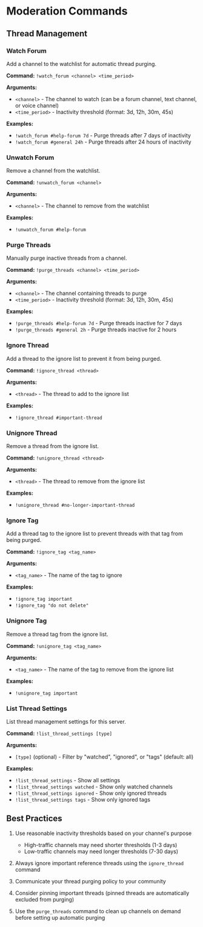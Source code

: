 # Moderation Commands

## Thread Management

### Watch Forum
Add a channel to the watchlist for automatic thread purging.

**Command:** `!watch_forum <channel> <time_period>`

**Arguments:**
- `<channel>` - The channel to watch (can be a forum channel, text channel, or voice channel)
- `<time_period>` - Inactivity threshold (format: 3d, 12h, 30m, 45s)

**Examples:**
- `!watch_forum #help-forum 7d` - Purge threads after 7 days of inactivity
- `!watch_forum #general 24h` - Purge threads after 24 hours of inactivity

### Unwatch Forum
Remove a channel from the watchlist.

**Command:** `!unwatch_forum <channel>`

**Arguments:**
- `<channel>` - The channel to remove from the watchlist

**Examples:**
- `!unwatch_forum #help-forum`

### Purge Threads
Manually purge inactive threads from a channel.

**Command:** `!purge_threads <channel> <time_period>`

**Arguments:**
- `<channel>` - The channel containing threads to purge
- `<time_period>` - Inactivity threshold (format: 3d, 12h, 30m, 45s)

**Examples:**
- `!purge_threads #help-forum 7d` - Purge threads inactive for 7 days
- `!purge_threads #general 2h` - Purge threads inactive for 2 hours

### Ignore Thread
Add a thread to the ignore list to prevent it from being purged.

**Command:** `!ignore_thread <thread>`

**Arguments:**
- `<thread>` - The thread to add to the ignore list

**Examples:**
- `!ignore_thread #important-thread`

### Unignore Thread
Remove a thread from the ignore list.

**Command:** `!unignore_thread <thread>`

**Arguments:**
- `<thread>` - The thread to remove from the ignore list

**Examples:**
- `!unignore_thread #no-longer-important-thread`

### Ignore Tag
Add a thread tag to the ignore list to prevent threads with that tag from being purged.

**Command:** `!ignore_tag <tag_name>`

**Arguments:**
- `<tag_name>` - The name of the tag to ignore

**Examples:**
- `!ignore_tag important`
- `!ignore_tag "do not delete"`

### Unignore Tag
Remove a thread tag from the ignore list.

**Command:** `!unignore_tag <tag_name>`

**Arguments:**
- `<tag_name>` - The name of the tag to remove from the ignore list

**Examples:**
- `!unignore_tag important`

### List Thread Settings
List thread management settings for this server.

**Command:** `!list_thread_settings [type]`

**Arguments:**
- `[type]` (optional) - Filter by "watched", "ignored", or "tags" (default: all)

**Examples:**
- `!list_thread_settings` - Show all settings
- `!list_thread_settings watched` - Show only watched channels
- `!list_thread_settings ignored` - Show only ignored threads
- `!list_thread_settings tags` - Show only ignored tags

## Best Practices

1. Use reasonable inactivity thresholds based on your channel's purpose
   - High-traffic channels may need shorter thresholds (1-3 days)
   - Low-traffic channels may need longer thresholds (7-30 days)

2. Always ignore important reference threads using the `ignore_thread` command

3. Communicate your thread purging policy to your community

4. Consider pinning important threads (pinned threads are automatically excluded from purging)

5. Use the `purge_threads` command to clean up channels on demand before setting up automatic purging
